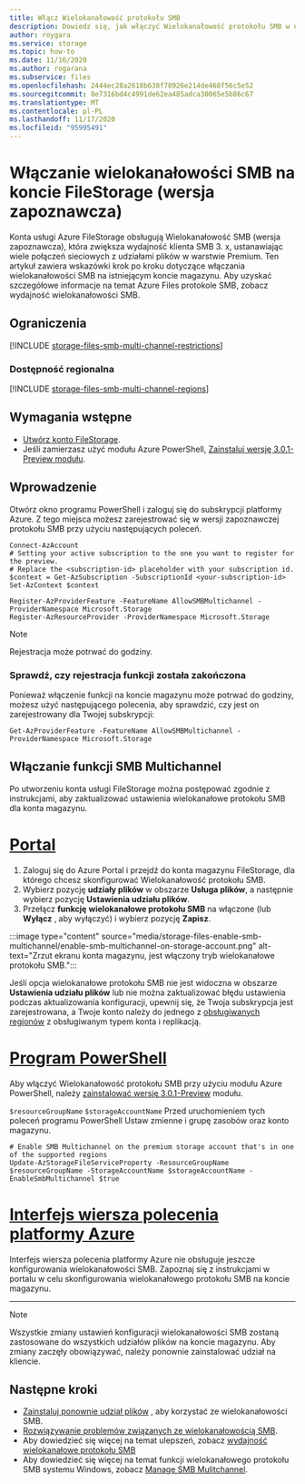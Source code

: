 ```yaml
---
title: Włącz Wielokanałowość protokołu SMB
description: Dowiedz się, jak włączyć Wielokanałowość protokołu SMB w udziałach plików platformy Azure w warstwie Premium.
author: roygara
ms.service: storage
ms.topic: how-to
ms.date: 11/16/2020
ms.author: rogarana
ms.subservice: files
ms.openlocfilehash: 2444ec28a2618b638f78926e214de468f56c5e52
ms.sourcegitcommit: 8e7316bd4c4991de62ea485adca30065e5b86c67
ms.translationtype: MT
ms.contentlocale: pl-PL
ms.lasthandoff: 11/17/2020
ms.locfileid: "95995491"
---
```

# <a name="enable-smb-multichannel-on-a-filestorage-account-preview"></a>Włączanie wielokanałowości SMB na koncie FileStorage (wersja zapoznawcza) 

Konta usługi Azure FileStorage obsługują Wielokanałowość SMB (wersja zapoznawcza), która zwiększa wydajność klienta SMB 3. x, ustanawiając wiele połączeń sieciowych z udziałami plików w warstwie Premium. Ten artykuł zawiera wskazówki krok po kroku dotyczące włączania wielokanałowości SMB na istniejącym koncie magazynu. Aby uzyskać szczegółowe informacje na temat Azure Files protokole SMB, zobacz wydajność wielokanałowości SMB.

## <a name="limitations"></a>Ograniczenia

[!INCLUDE [storage-files-smb-multi-channel-restrictions](../../../includes/storage-files-smb-multi-channel-restrictions.md)]

### <a name="regional-availability"></a>Dostępność regionalna

[!INCLUDE [storage-files-smb-multi-channel-regions](../../../includes/storage-files-smb-multi-channel-regions.md)]

## <a name="prerequisites"></a>Wymagania wstępne

- [Utwórz konto FileStorage](storage-how-to-create-premium-fileshare.md).
- Jeśli zamierzasz użyć modułu Azure PowerShell, [Zainstaluj wersję 3.0.1-Preview modułu](https://www.powershellgallery.com/packages/Az.Storage/3.0.1-preview).

## <a name="getting-started"></a>Wprowadzenie

Otwórz okno programu PowerShell i zaloguj się do subskrypcji platformy Azure. Z tego miejsca możesz zarejestrować się w wersji zapoznawczej protokołu SMB przy użyciu następujących poleceń.

```azurepowershell
Connect-AzAccount
# Setting your active subscription to the one you want to register for the preview. 
# Replace the <subscription-id> placeholder with your subscription id. 
$context = Get-AzSubscription -SubscriptionId <your-subscription-id> 
Set-AzContext $context

Register-AzProviderFeature -FeatureName AllowSMBMultichannel -ProviderNamespace Microsoft.Storage 
Register-AzResourceProvider -ProviderNamespace Microsoft.Storage 
```

> [!NOTE]
> Rejestracja może potrwać do godziny.

### <a name="verify-that-feature-registration-is-complete"></a>Sprawdź, czy rejestracja funkcji została zakończona

Ponieważ włączenie funkcji na koncie magazynu może potrwać do godziny, możesz użyć następującego polecenia, aby sprawdzić, czy jest on zarejestrowany dla Twojej subskrypcji:

```azurepowershell
Get-AzProviderFeature -FeatureName AllowSMBMultichannel -ProviderNamespace Microsoft.Storage
```


## <a name="enable-smb-multichannel"></a>Włączanie funkcji SMB Multichannel 
Po utworzeniu konta usługi FileStorage można postępować zgodnie z instrukcjami, aby zaktualizować ustawienia wielokanałowe protokołu SMB dla konta magazynu.

# <a name="portal"></a>[Portal](#tab/azure-portal)
1. Zaloguj się do Azure Portal i przejdź do konta magazynu FileStorage, dla którego chcesz skonfigurować Wielokanałowość protokołu SMB.
1. Wybierz pozycję **udziały plików** w obszarze **Usługa plików**, a następnie wybierz pozycję **Ustawienia udziału plików**.
1. Przełącz **funkcję** **wielokanałowe protokołu SMB** na włączone (lub **Wyłącz** , aby wyłączyć) i wybierz pozycję **Zapisz**.

:::image type="content" source="media/storage-files-enable-smb-multichannel/enable-smb-multichannel-on-storage-account.png" alt-text="Zrzut ekranu konta magazynu, jest włączony tryb wielokanałowe protokołu SMB.":::

Jeśli opcja wielokanałowe protokołu SMB nie jest widoczna w obszarze **Ustawienia udziału plików** lub nie można zaktualizować błędu ustawienia podczas aktualizowania konfiguracji, upewnij się, że Twoja subskrypcja jest zarejestrowana, a Twoje konto należy do jednego z [obsługiwanych regionów](#regional-availability) z obsługiwanym typem konta i replikacją.

# <a name="powershell"></a>[Program PowerShell](#tab/azure-powershell)

Aby włączyć Wielokanałowość protokołu SMB przy użyciu modułu Azure PowerShell, należy [zainstalować wersję 3.0.1-Preview](https://www.powershellgallery.com/packages/Az.Storage/3.0.1-preview) modułu.

`$resourceGroupName` `$storageAccountName` Przed uruchomieniem tych poleceń programu PowerShell Ustaw zmienne i grupę zasobów oraz konto magazynu.

```azurepowershell
# Enable SMB Multichannel on the premium storage account that's in one of the supported regions
Update-AzStorageFileServiceProperty -ResourceGroupName $resourceGroupName -StorageAccountName $storageAccountName -EnableSmbMultichannel $true 
```

# <a name="azure-cli"></a>[Interfejs wiersza polecenia platformy Azure](#tab/azure-cli)
Interfejs wiersza polecenia platformy Azure nie obsługuje jeszcze konfigurowania wielokanałowości SMB. Zapoznaj się z instrukcjami w portalu w celu skonfigurowania wielokanałowego protokołu SMB na koncie magazynu.

---

> [!NOTE]
> Wszystkie zmiany ustawień konfiguracji wielokanałowości SMB zostaną zastosowane do wszystkich udziałów plików na koncie magazynu. Aby zmiany zaczęły obowiązywać, należy ponownie zainstalować udział na kliencie.


## <a name="next-steps"></a>Następne kroki 

- [Zainstaluj ponownie udział plików](storage-how-to-use-files-windows.md) , aby korzystać ze wielokanałowości SMB.
- [Rozwiązywanie problemów związanych ze wielokanałowością SMB](storage-troubleshooting-files-performance.md#smb-multichannel-option-not-visible-under-file-share-settings).
- Aby dowiedzieć się więcej na temat ulepszeń, zobacz [wydajność wielokanałowe protokołu SMB](storage-files-smb-multichannel-performance.md)
 - Aby dowiedzieć się więcej na temat funkcji wielokanałowego protokołu SMB systemu Windows, zobacz [Manage SMB Mulitchannel](/azure-stack/hci/manage/manage-smb-multichannel).

